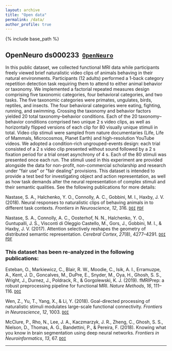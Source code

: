 ```yaml
---
layout: archive
title: "Open data"
permalink: /data/
author_profile: true
---
```


{% include base_path %}

## OpenNeuro ds000233  [`OpenNeuro`](https://openneuro.org/datasets/ds000233/)

In this public dataset, we collected functional MRI data while participants freely viewed brief naturalistic video clips of animals behaving in their natural environments. Participants (12 adults) performed a 1-back category repetition detection task requiring them to attend to either animal behavior or taxonomy. We implemented a factorial repeated measures design comprising five taxonomic categories, four behavioral categories, and two tasks. The five taxonomic categories were primates, ungulates, birds, reptiles, and insects. The four behavioral categories were eating, fighting, running, and swimming. Crossing the taxonomy and behavior factors yielded 20 total taxonomy–behavior conditions. Each of the 20 taxonomy–behavior conditions comprised two unique 2 s video clips, as well as horizontally flipped versions of each clip for 80 visually unique stimuli in total. Video clip stimuli were sampled from nature documentaries (Life, Life of Mammals, Microcosmos, Planet Earth) and high-resolution YouTube videos. We adopted a condition-rich ungrouped-events design: each trial consisted of a 2 s video clip presented without sound followed by a 2 s fixation period for a trial onset asynchrony of 4 s. Each of the 80 stimuli was presented once each run. The stimuli used in this experiment are provided alongside the data for non-profit, non-commercial scholarship and research under "fair use" or "fair dealing" provisions.  This dataset is intended to provide a test bed for investigating object and action representation, as well as how task demands alter the neural representation of complex stimuli and their semantic qualities. See the following publications for more details:

Nastase, S. A., Halchenko, Y. O., Connolly, A. C., Gobbini, M. I., Haxby, J. V. (2018). Neural responses to naturalistic clips of behaving animals in to different task contexts. *Frontiers in Neuroscience*, *12*, 316. [`DOI`](https://doi.org/10.3389/fnins.2018.00316) [`PDF`](https://snastase.github.io/files/Nastase_FrontNeurosci_2018.pdf)

Nastase, S. A., Connolly, A. C., Oosterhof, N. N., Halchenko, Y. O., Guntupalli, J. S., Visconti di Oleggio Castello, M., Gors, J., Gobbini, M. I., & Haxby, J. V. (2017). Attention selectively reshapes the geometry of distributed semantic representation. *Cerebral Cortex*, *27*(8), 4277–4291. [`DOI`](https://doi.org/10.1093/cercor/bhx138) [`PDF`](https://snastase.github.io/files/Nastase_CerebCortex_2017.pdf)

### This dataset has been re-analyzed in the following publications:

Esteban, O., Markiewicz, C., Blair, R. W., Moodie, C., Isik, A. I., Erramuzpe, A., Kent, J. D., Goncalves, M., DuPre, E., Snyder, M., Oya, H., Ghosh, S. S., Wright, J., Durnez, J., Poldrack, R., & Gorgolewski, K. J. (2019). fMRIPrep: a robust preprocessing pipeline for functional MRI. _Nature Methods_, _16_, 111–116. [`DOI`](https://doi.org/10.1038/s41592-018-0235-4)

Wen, Z., Yu, T., Yang, X., & Li, Y. (2018). Goal-directed processing of naturalistic stimuli modulates large-scale functional connectivity. *Frontiers in Neuroscience*, *12*, 1003. [`DOI`](https://doi.org/10.3389/fnins.2018.01003)

McClure, P., Rho, N., Lee, J. A., Kaczmarzyk, J. R., Zheng, C., Ghosh, S. S., Nielson, D., Thomas, A. G., Bandettini, P., & Pereira, F. (2018). Knowing what you know in brain segmentation using deep neural networks. *Frontiers in Neuroinformatics*, *13*, 67. [`DOI`](https://doi.org/10.3389/fninf.2019.00067)

---
